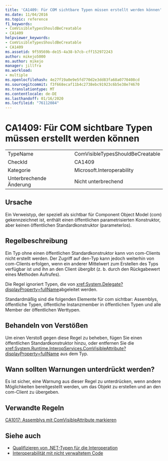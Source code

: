 ```yaml
---
title: 'CA1409: Für COM sichtbare Typen müssen erstellt werden können'
ms.date: 11/04/2016
ms.topic: reference
f1_keywords:
- ComVisibleTypesShouldBeCreatable
- CA1409
helpviewer_keywords:
- ComVisibleTypesShouldBeCreatable
- CA1409
ms.assetid: 9f59569b-de15-4a38-b7cb-cff152972243
author: mikejo5000
ms.author: mikejo
manager: jillfra
ms.workload:
- multiple
ms.openlocfilehash: 4e27f19a0e9e5fd770d2e3dd83fa68a0770408cd
ms.sourcegitcommit: f3f668ecaf11b4c2738ebc91923c6b5e38e74670
ms.translationtype: MT
ms.contentlocale: de-DE
ms.lasthandoff: 01/16/2020
ms.locfileid: "76112084"
---
```

# <a name="ca1409-com-visible-types-should-be-creatable"></a>CA1409: Für COM sichtbare Typen müssen erstellt werden können

|||
|-|-|
|TypeName|ComVisibleTypesShouldBeCreatable|
|CheckId|CA1409|
|Kategorie|Microsoft.Interoperability|
|Unterbrechende Änderung|Nicht unterbrechend|

## <a name="cause"></a>Ursache
Ein Verweistyp, der speziell als sichtbar für Component Object Model (com) gekennzeichnet ist, enthält einen öffentlichen parametrisierten Konstruktor, aber keinen öffentlichen Standardkonstruktor (parameterlos).

## <a name="rule-description"></a>Regelbeschreibung
Ein Typ ohne einen öffentlichen Standardkonstruktor kann von com-Clients nicht erstellt werden. Der Zugriff auf den-Typ kann jedoch weiterhin von com-Clients erfolgen, wenn ein anderer Mittelwert zum Erstellen des Typs verfügbar ist und ihn an den Client übergibt (z. b. durch den Rückgabewert eines Methoden Aufrufes).

Die Regel ignoriert Typen, die von <xref:System.Delegate?displayProperty=fullName>abgeleitet werden.

Standardmäßig sind die folgenden Elemente für com sichtbar: Assemblys, öffentliche Typen, öffentliche Instanzmember in öffentlichen Typen und alle Member der öffentlichen Werttypen.

## <a name="how-to-fix-violations"></a>Behandeln von Verstößen
Um einen Verstoß gegen diese Regel zu beheben, fügen Sie einen öffentlichen Standardkonstruktor hinzu, oder entfernen Sie die <xref:System.Runtime.InteropServices.ComVisibleAttribute?displayProperty=fullName> aus dem Typ.

## <a name="when-to-suppress-warnings"></a>Wann sollten Warnungen unterdrückt werden?
Es ist sicher, eine Warnung aus dieser Regel zu unterdrücken, wenn andere Möglichkeiten bereitgestellt werden, um das Objekt zu erstellen und an den com-Client zu übergeben.

## <a name="related-rules"></a>Verwandte Regeln
[CA1017: Assemblys mit ComVisibleAttribute markieren](../code-quality/ca1017.md)

## <a name="see-also"></a>Siehe auch

- [Qualifizieren von .NET-Typen für die Interoperation](/dotnet/framework/interop/qualifying-net-types-for-interoperation)
- [Interoperabilität mit nicht verwaltetem Code](/dotnet/framework/interop/index)
